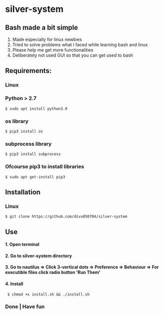 # **silver-system**
## Bash made a bit simple
1. Made especially for linux newbies
2. Tried to solve problems what I faced while learning bash and linux
3. Please help me get more functionalities
4. Deliberately not used GUI so that you can get used to bash

## Requirements:
### Linux
### Python > 2.7 
    $ sudo apt install python3.9
### os library 
    $ pip3 install os
### subprocess library 
    $ pip3 install subprocess
### Ofcourse pip3 to install libraries 
    $ sudo apt get-install pip3
## Installation
### Linux
    $ git clone https://github.com/divu050704/silver-system
## Use 
#### 1. Open terminal
#### 2. Go to silver-system directory
#### 3. Go to nautilus => Click 3-vertical dots => Preference => Behaviour => For executible files click radio button 'Run Them'
#### 4. Install
     $ chmod +x install.sh && ./install.sh
### Done | Have fun 
